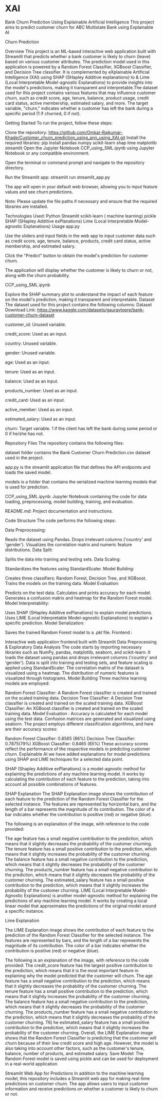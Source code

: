 # XAI
Bank Churn Prediction Using Explainable Artificial Intelligence 
This project aims to predict customer churn for ABC Multistate Bank using Explainable AI

Churn Prediction

Overview
This project is an ML-based interactive web application built with Streamlit that predicts whether a bank customer is likely to churn (leave) based on various customer attributes. The prediction model used in this application is powered by a Random Forest Classifier, XGBoost Classifier, and Decision Tree classifier. It is complemented by eXplainable Artificial Intelligence (XAI) using SHAP (SHapley Additive explanations) to & Lime (Local Interpretable Model-agnostic Explanations) to provide insights into the model's predictions, making it transparent and interpretable.The dataset used for this project contains various features that may influence customer churn, such as credit score, age, tenure, balance, product usage, credit card status, active membership, estimated salary, and more. The target variable, "churn," indicates whether a customer has left the bank during a specific period (1 if churned, 0 if not).

Getting Started
To run the project, follow these steps:

Clone the repository:
https://github.com/Omkar-Rajkumar-Khade/Customer_churn_prediction_using_ann_using_XAI.git
Install the required libraries:
pip install pandas numpy scikit-learn shap lime matplotlib streamlit
Open the Jupyter Notebook CCP_using_SML.ipynb using Jupyter Notebook or any compatible environment.

Open the terminal or command prompt and navigate to the repository directory.

Run the Streamlit app: streamlit run streamlit_app.py

The app will open in your default web browser, allowing you to input feature values and see churn predictions.

Note: Please update the file paths if necessary and ensure that the required libraries are installed.

Technologies Used:
Python
Streamlit
scikit-learn ( machine learning)
pickle
SHAP (SHapley Additive exPlanations)
Lime (Local Interpretable Model-agnostic Explanations)
Usage
app.py

Use the sliders and input fields in the web app to input customer data such as credit score, age, tenure, balance, products, credit card status, active membership, and estimated salary.

Click the "Predict" button to obtain the model's prediction for customer churn.

The application will display whether the customer is likely to churn or not, along with the churn probability.

CCP_using_SML.ipynb

Explore the SHAP summary plot to understand the impact of each feature on the model's prediction, making it transparent and interpretable.
Dataset
The dataset used for this project contains the following columns: Dataset Download Link: https://www.kaggle.com/datasets/gauravtopre/bank-customer-churn-dataset

customer_id: Unused variable.

credit_score: Used as an input.

country: Unused variable.

gender: Unused variable.

age: Used as an input.

tenure: Used as an input.

balance: Used as an input.

products_number: Used as an input.

credit_card: Used as an input.

active_member: Used as an input.

estimated_salary: Used as an input.

churn: Target variable. 1 if the client has left the bank during some period or 0 if he/she has not.

Repository Files
The repository contains the following files:

dataset folder contains the Bank Customer Churn Prediction.csv dataset used in the project.

app.py is the streamlit application file that defines the API endpoints and loads the saved model.

models is a folder that contains the serialized machine learning models that is used for prediction.

CCP_using_SML.ipynb: Jupyter Notebook containing the code for data loading, preprocessing, model building, training, and evaluation.

README.md: Project documentation and instructions.

Code Structure
The code performs the following steps:

Data Preprocessing:

Reads the dataset using Pandas.
Drops irrelevant columns ('country' and 'gender').
Visualizes the correlation matrix and numeric feature distributions.
Data Split:

Splits the data into training and testing sets.
Data Scaling:

Standardizes the features using StandardScaler.
Model Building:

Creates three classifiers: Random Forest, Decision Tree, and XGBoost.
Trains the models on the training data.
Model Evaluation:

Predicts on the test data.
Calculates and prints accuracy for each model.
Generates a confusion matrix and heatmap for the Random Forest model.
Model Interpretability:

Uses SHAP (SHapley Additive exPlanations) to explain model predictions.
Uses LIME (Local Interpretable Model-agnostic Explanations) to explain a specific prediction.
Model Serialization:

Saves the trained Random Forest model to a .pkl file.
Frontend :

Interactive web application frontend built with Streamlit
Data Preprocessing & Exploratory Data Analysis
The code starts by importing necessary libraries such as NumPy, pandas, matplotlib, seaborn, and scikit-learn.
It loads the dataset using pandas and drops irrelevant columns ('country' and 'gender').
Data is split into training and testing sets, and feature scaling is applied using StandardScaler.
The correlation matrix of the dataset is visualized using a heatmap.
The distribution of numeric features is visualized through histograms.
Model Building
Three machine learning models are employed:

Random Forest Classifier: A Random Forest classifier is created and trained on the scaled training data.
Decision Tree Classifier: A Decision Tree classifier is created and trained on the scaled training data.
XGBoost Classifier: An XGBoost classifier is created and trained on the scaled training data.
Model Evaluation :
Accuracy is calculated for each model using the test data.
Confusion matrices are generated and visualized using seaborn.
The project employs different classification algorithms, and here are their accuracy scores:

Random Forest Classifier: 0.8565 (86%)
Decision Tree Classifier: 0.7875(79%)
XGBoost Classifier: 0.8465 (85%) These accuracy scores reflect the performance of the respective models in predicting customer churn.
Explainable AI
we have added explanations for model predictions using SHAP and LIME techniques for a selected data point.

SHAP (Shapley Additive exPlanations) is a model-agnostic method for explaining the predictions of any machine learning model. It works by calculating the contribution of each feature to the prediction, taking into account all possible combinations of features.

SHAP Explanation
The SHAP Explanation image shows the contribution of each feature to the prediction of the Random Forest Classifier for the selected instance. The features are represented by horizontal bars, and the length of a bar represents the magnitude of its contribution. The color of a bar indicates whether the contribution is positive (red) or negative (blue).

The following is an explanation of the image, with reference to the code provided:

The age feature has a small negative contribution to the prediction, which means that it slightly decreases the probability of the customer churning.
The tenure feature has a small positive contribution to the prediction, which means that it slightly increases the probability of the customer churning.
The balance feature has a small negative contribution to the prediction, which means that it slightly decreases the probability of the customer churning.
The products_number feature has a small negative contribution to the prediction, which means that it slightly decreases the probability of the customer churning.
The estimated_salary feature has a small positive contribution to the prediction, which means that it slightly increases the probability of the customer churning.
LIME (Local Interpretable Model-Agnostic Explanations) is another model-agnostic method for explaining the predictions of any machine learning model. It works by creating a local linear model that approximates the predictions of the original model around a specific instance.

Lime Explanation

The LIME Explanation image shows the contribution of each feature to the prediction of the Random Forest Classifier for the selected instance. The features are represented by bars, and the length of a bar represents the magnitude of its contribution. The color of a bar indicates whether the contribution is positive (red) or negative (blue).

The following is an explanation of the image, with reference to the code provided:
The credit_score feature has the largest positive contribution to the prediction, which means that it is the most important feature in explaining why the model predicted that the customer will churn.
The age feature has a small negative contribution to the prediction, which means that it slightly decreases the probability of the customer churning.
The tenure feature has a small positive contribution to the prediction, which means that it slightly increases the probability of the customer churning.
The balance feature has a small negative contribution to the prediction, which means that it slightly decreases the probability of the customer churning.
The products_number feature has a small negative contribution to the prediction, which means that it slightly decreases the probability of the customer churning. T6) he estimated_salary feature has a small positive contribution to the prediction, which means that it slightly increases the probability of the customer churning. Overall, the LIME Explanation image shows that the Random Forest Classifier is predicting that the customer will churn because of their low credit score and high age. However, the model is also taking into account other factors, such as the customer's tenure, balance, number of products, and estimated salary.
Save Model:
The Random Forest model is saved using pickle and can be used for deployment in a real-world application

Streamlit Web App for Predictions
In addition to the machine learning model, this repository includes a Streamlit web app for making real-time predictions on customer churn. The app allows users to input customer information and receive predictions on whether a customer is likely to churn or not.
